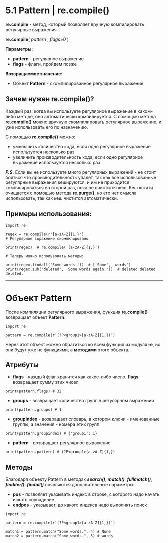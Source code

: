 # 5.1 Pattern | re.compile()

**re.compile** - метод, который позволяет вручную компилировать регулярные выражения.

**re.compile**( *pattern* , *flags=0* )

**Параметры:**
+ **pattern** - регулярное выражение
+ **flags** - флаги, пройдём позже

**Возвращаемое значение:**
+ Объект **Pattern** - скомпилированное регулярное выражение

## Зачем нужен re.compile()?
Каждый раз, когда вы используете регулярное выражение в каком-либо методе, оно автоматически компилируется.
С помощью метода **re.compile()** можно вручную скомпилировать регулярное выражение, и уже использовать его по назначению.

С помощью **re.compile()** можно:
+ уменьшить количество кода, если одно регулярное выражение используется несколько раз
+ увеличить производительность кода, если одно регулярное выражение используется несколько раз

***P.S.*** Если вы не используете много регулярных выражений - не стоит бояться что производительность упадёт,
так как все использованные регулярные выражения кешируются, и им не приходится компилироваться во второй раз, пока не очистится кеш.
Кеш кстати очищается с помощью метода **re.purge()**, но его нет смысла использовать, так как кеш чистится автоматически.

## Примеры использования:
```
import re

regex = re.compile(r'[a-zA-Z]{1,}')
# Регулярное выражение скомпилировано

print(regex)  # re.compile('[a-zA-Z]{1,}')

# Теперь можно использовать методы:

print(regex.findall('Some words.'))  # ['Some', 'words']
print(regex.sub('deleted', 'Some words again.'))  # deleted deleted deleted.
```

---

# Объект Pattern
После компиляции регулярного выражения, функция **re.compile()** возвращает объект **Pattern**.
```
import re

pattern = re.compile(r'(?P<group1>[a-zA-Z]{1,})')
```
Через этот объект можно обратиться ко всем функция из модуля **re**, но они будут уже не функциями, а **методами** этого объекта.

## Атрибуты
+ **flags** - каждый флаг хранится как какое-либо число. **flags** возвращает сумму этих чисел
```
print(pattern.flags) # 32
```
+ **groups** - возвращает количество групп в регулярном выражении
```
print(pattern.groups) # 1
```
+ **groupindex** - возвращает словарь, в котором ключи - именованные группы, а значения - номера этих групп
```
print(pattern.groupindex) # {'group1': 1}
```
+ **pattern** - возвращает регулярное выражение
```
print(pattern.pattern) # (?P<group1>[a-zA-Z]{1,})
```

## Методы 
Благодаря объекту Pattern в методах ***search()***, ***match()***, ***fullmatch()***, ***finditer()***, ***findall()*** появляются дополнительные параметры:
+ **pos** - позволяет указывать индекс в строке, с которого надо начать искать совпадение
+ **endpos** - указывает, до какого индекса надо выполнять поиск

```
import re

pattern = re.compile(r'(?P<group1>[a-zA-Z]{1,})')

match1 = pattern.match("Some words.", 4) # None
match2 = pattern.match("Some words.", 5) # words
```
